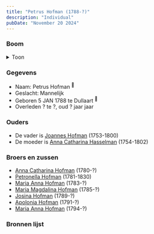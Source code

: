 ```yaml
---
title: "Petrus Hofman (1788-?)"
description: "Individual"
pubDate: "November 20 2024"
---
```


### Boom
<details><summary>Toon</summary>

![test](https://www.plantuml.com/plantuml/svg/XP9DRy8m38Rl-HNMEEo4r58A324-1s98cz2soqueRGnaJPCgIOKgn7zVQBkDQTEuMQzVnqziZusbskQf82RXCgEQfX3HEDbfbKisKq9fi9fAur8eBTbpXX1p7GkiOampMq2AQOJQL9Ang57P8aDoyMeig35m900mLPgXVjtpE95ep62GKYw7GmZ8YP1RM9Uj3AagRbQAIcU3fTgcLDu0DV3WULxR0sZCWqMucBfNZrkEWfrWq8zeL6mYPQt0_X3yRXZ0iqA1Q2zC9ic5s539Dh5MnaJADIZTi9eyWT_pFDTEMfJS67HKDSf4IWepQlTKSnSjdOZY1vJle1RJUJ0F_eTgmujLMURI_3sv3jRgmEFaxGpM-XDiq3yWOrpkpjxAsktUbLWBX-Lte27uRcyB548T7Dg9r3DiDci7gVc_XRhI2MKg99_TrcXr_diX8NnjylfYmchItLuFxjsNgRl2wsCOmUXy8cEKp9ti1m00)
</details>

### Gegevens
- Naam: Petrus Hofman <sup><a href="../s00064/" style="text-decoration:none" title="Doopinschrijving Petrus Hofman 05-01-1788">:link:</a></sup>
- Geslacht: Mannelijk
- Geboren 5 JAN 1788 te Dullaart <sup><a href="../s00064/" style="text-decoration:none" title="Doopinschrijving Petrus Hofman 05-01-1788">:link:</a></sup>
- Overleden ? te ?, oud ? jaar jaar 

### Ouders
- De vader is [Joannes Hofman](../i00040/) (1753-1800)
- De moeder is [Anna Catharina Hasselman](../i00041/) (1754-1802)

### Broers en zussen
- [Anna Catharina Hofman](../i00042/) (1780-?)
- [Petronella Hofman](../i00030/) (1781-1830)
- [Maria Anna Hofman](../i00043/) (1783-?)
- [Maria Magdalina Hofman](../i00044/) (1785-?)
- [Josina Hofman](../i00046/) (1789-?)
- [Apolonia Hofman](../i00047/) (1791-?)
- [Maria Anna Hofman](../i00048/) (1794-?)

### Bronnen lijst